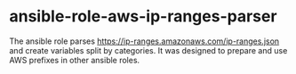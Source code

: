 # ansible-role-aws-ip-ranges-parser
The ansible role parses https://ip-ranges.amazonaws.com/ip-ranges.json and create variables split by categories. It was designed to prepare and use AWS prefixes in other ansible roles.
